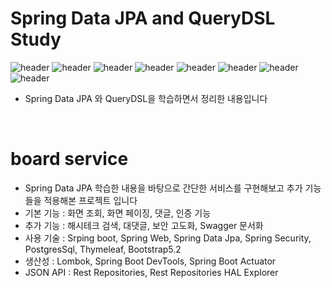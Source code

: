 # Spring Data JPA and QueryDSL Study

![header](https://img.shields.io/badge/Java-red)
![header](https://img.shields.io/badge/SpringBoot-orange)
![header](https://img.shields.io/badge/JPA_Hibernate-orange)
![header](https://img.shields.io/badge/Spring_Data_JPA-orange)
![header](https://img.shields.io/badge/QueryDSL-orange)
![header](https://img.shields.io/badge/Juni5-black)
![header](https://img.shields.io/badge/PostgreSQL-blue)
![header](https://img.shields.io/badge/ThymeLeaf-yellow)

- Spring Data JPA 와 QueryDSL을 학습하면서 정리한 내용입니다
<br>


# board service
- Spring Data JPA 학습한 내용을 바탕으로 간단한 서비스를 구현해보고 추가 기능들을 적용해본 프로젝트 입니다
- 기본 기능 : 화면 조회, 화면 페이징, 댓글, 인증 기능
- 추가 기능 : 해시테크 검색, 대댓글, 보안 고도화, Swagger 문서화 
- 사용 기술 : Srping boot, Spring Web, Spring Data Jpa, Spring Security, PostgresSql, Thymeleaf, Bootstrap5.2
- 생산성 : Lombok, Spring Boot DevTools, Spring Boot Actuator
- JSON API : Rest Repositories, Rest Repositories HAL Explorer

<!-- # Application Artitecture 
![application architecture](./img/application_architect.png)

# Spring Data Jpa Artitecture  
![application architecture](./img/spring_data_jpa.png)
-->
